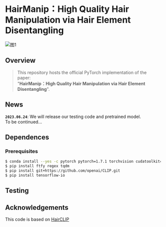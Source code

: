 # HairManip：High Quality Hair Manipulation via Hair Element Disentangling
![图1](https://github.com/Zlin0530/HairManip/blob/main/images/fig1.jpg)

## Overview
> This repository hosts the official PyTorch implementation of the paper:  
>  "**HairManip：High Quality Hair Manipulation via Hair Element Disentangling**".  

## News
**`2023.06.24`**: We will release our testing code and pretrained model.   
  To be continued...

## Dependences
### Prerequisites
```bash
$ conda install --yes -c pytorch pytorch=1.7.1 torchvision cudatoolkit=11.0
$ pip install ftfy regex tqdm
$ pip install git+https://github.com/openai/CLIP.git
$ pip install tensorflow-io
```

## Testing



## Acknowledgements
This code is based on [HairCLIP](https://github.com/wty-ustc/HairCLIP)
